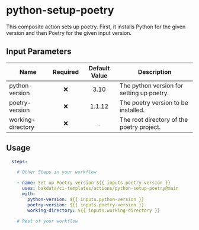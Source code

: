 # python-setup-poetry

This composite action sets up poetry. First, it installs Python for the given version and then Poetry for the given input
version.

## Input Parameters

| Name              | Required | Default Value | Description                               |
| ----------------- | :------: | :-----------: | ----------------------------------------- |
| python-version    |    ❌     |     3.10      | The python version for setting up poetry. |
| poetry-version    |    ❌     |    1.1.12     | The poetry version to be installed.       |
| working-directory |    ❌     |       .       | The root directory of the poetry project. |

## Usage

```yaml
  steps:

    # Other Steps in your workflow

    - name: Set up Poetry version ${{ inputs.poetry-version }}
      uses: bakdata/ci-templates/actions/python-setup-poetry@main
      with:
        python-version: ${{ inputs.python-version }}
        poetry-version: ${{ inputs.poetry-version }}
        working-directory: ${{ inputs.working-directory }}

    # Rest of your workflow
```
